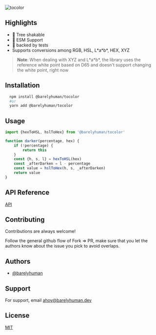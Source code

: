 ![tocolor](https://socialify.git.ci/barelyhuman/tocolor/image?description=1&name=1&owner=1&pattern=Solid&theme=Dark)

## Highlights

- 🌳 Tree shakable
- 🌟 ESM Support
- 🦍 backed by tests
- Supports conversions among RGB, HSL, L\*a\*b\*, HEX, XYZ

> **Note**: When dealing with XYZ and L\*a\*b\*, the library uses the reference white point based on D65 and doesn't support changing the white point, right now

## Installation

```sh
  npm install @barelyhuman/tocolor
  #or
  yarn add @barelyhuman/tocolor
```

## Usage

```js
import {hexToHSL, hslToHex} from '@barelyhuman/tocolor'

function darker(percentage, hex) {
	if (!percentage) {
		return this
	}
	const {h, s, l} = hexToHSL(hex)
	const _afterDarken = l - percentage
	const value = hslToHex(h, s, _afterDarken)
	return value
}
```

## API Reference

[API](https://typeapi.barelyhuman.dev/pkg/@barelyhuman/tocolor@next)

## Contributing

Contributions are always welcome!

Follow the general github flow of Fork => PR, make sure that you let the authors know about the issue you pick to avoid overlaps.

## Authors

- [@barelyhuman](https://www.github.com/barelyhuman)

## Support

For support, email <ahoy@barelyhuman.dev>

## License

[MIT](/license)
